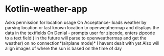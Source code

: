 # Kotlin-weather-app

Asks permission for location usage
On Acceptance- loads weather by parsing location or last known location to openweathermap and displays the data in the textfields
On Denial - prompts user for zipcode, enters zipcode to a text field ( in the future will parse to openweathermap and get the  weather)
on no connection*(airplane mode)*   I havent dealt with yet
Also will align images of where the sun is based on the time of day
